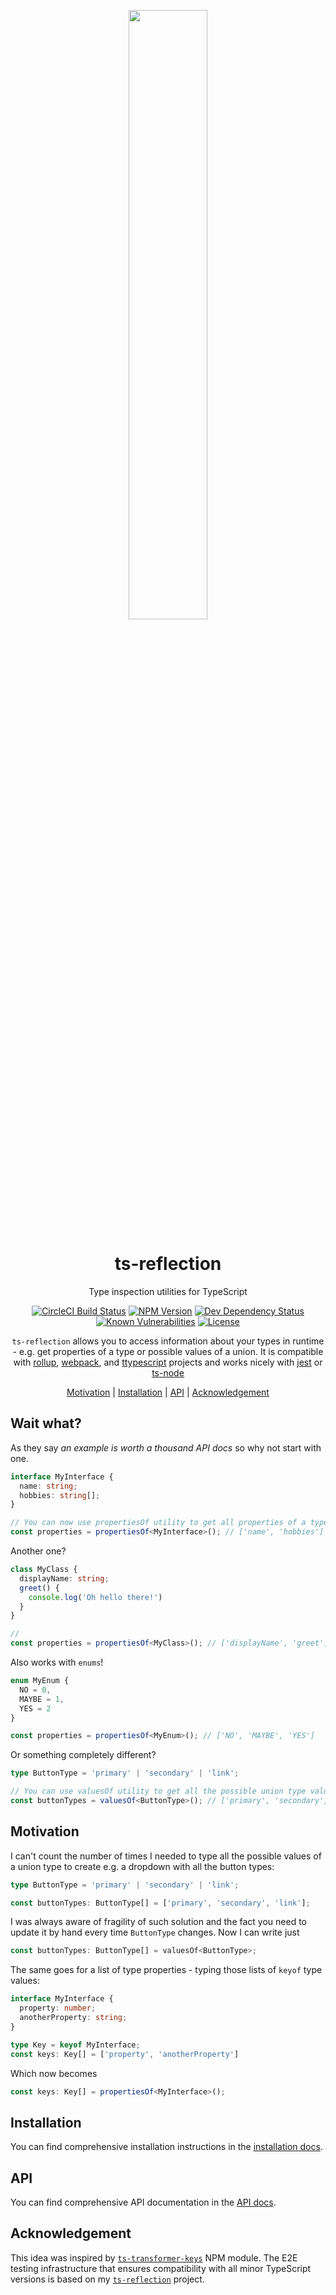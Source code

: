 <!-- Logo -->
<p align="center">
  <img width="50%" src="https://raw.githubusercontent.com/janjakubnanista/ts-reflection/main/res/ts-reflection.jpg"/>
</p>

<h1 align="center">
  ts-reflection
</h1>

<p align="center">
  Type inspection utilities for TypeScript
</p>

<!-- The badges section -->
<p align="center">
  <!-- CircleCI build status -->
  <a href="https://circleci.com/gh/janjakubnanista/ts-reflection/tree/main"><img alt="CircleCI Build Status" src="https://circleci.com/gh/janjakubnanista/ts-reflection.svg?style=shield"></a>
  <!-- Fury.io NPM published package version -->
  <a href="https://www.npmjs.com/package/ts-reflection"><img alt="NPM Version" src="https://badge.fury.io/js/ts-reflection.svg"/></a>
  <!-- Shields.io dev dependencies status -->
  <a href="https://github.com/janjakubnanista/ts-reflection/blob/main/package.json"><img alt="Dev Dependency Status" src="https://img.shields.io/david/dev/janjakubnanista/ts-reflection"/></a>
  <!-- Snyk.io vulnerabilities badge -->
  <a href="https://snyk.io/test/github/janjakubnanista/ts-reflection"><img alt="Known Vulnerabilities" src="https://snyk.io/test/github/janjakubnanista/ts-reflection/badge.svg"/></a>
  <!-- Shields.io license badge -->
  <a href="https://github.com/janjakubnanista/ts-reflection/blob/main/LICENSE"><img alt="License" src="https://img.shields.io/npm/l/ts-reflection"/></a>
</p>

<p align="center">
  <code>ts-reflection</code> allows you to access information about your types in runtime - e.g. get properties of a type or possible values of a union. It is compatible with <a href="./docs/INSTALLATION.md#installation--rollup">rollup</a>, <a href="./docs/INSTALLATION.md#installation--webpack">webpack</a>, and <a href="./docs/INSTALLATION.md#installation--ttypescript">ttypescript</a> projects and works nicely with <a href="./docs/INSTALLATION.md#installation--jest">jest</a> or <a href="./docs/INSTALLATION.md#installation--ts-node">ts-node</a>
</p>

<p align="center">
  <a href="#motivation">Motivation</a>
  <span>|</span>
  <a href="https://github.com/janjakubnanista/ts-reflection/blob/main/docs/INSTALLATION.md">Installation</a>
  <span>|</span>
  <a href="https://github.com/janjakubnanista/ts-reflection/blob/main/docs/API.md">API</a>
  <span>|</span>
  <a href="#acknowledgement">Acknowledgement</a>
</p>

## Wait what?

As they say *an example is worth a thousand API docs* so why not start with one.

```typescript
interface MyInterface {
  name: string;
  hobbies: string[];
}

// You can now use propertiesOf utility to get all properties of a type
const properties = propertiesOf<MyInterface>(); // ['name', 'hobbies']
```

Another one?

```typescript
class MyClass {
  displayName: string;
  greet() {
    console.log('Oh hello there!')
  }
}

// 
const properties = propertiesOf<MyClass>(); // ['displayName', 'greet']
```

Also works with `enums`!

```typescript
enum MyEnum {
  NO = 0,
  MAYBE = 1,
  YES = 2
}

const properties = propertiesOf<MyEnum>(); // ['NO', 'MAYBE', 'YES']
```

Or something completely different?

```typescript
type ButtonType = 'primary' | 'secondary' | 'link';

// You can use valuesOf utility to get all the possible union type values
const buttonTypes = valuesOf<ButtonType>(); // ['primary', 'secondary', 'link']
```

<a id="motivation"></a>
## Motivation

I can't count the number of times I needed to type all the possible values of a union type to create e.g. a dropdown with all the button types:

```typescript
type ButtonType = 'primary' | 'secondary' | 'link';

const buttonTypes: ButtonType[] = ['primary', 'secondary', 'link'];
```

I was always aware of fragility of such solution and the fact you need to update it by hand every time `ButtonType` changes. Now I can write just

```typescript
const buttonTypes: ButtonType[] = valuesOf<ButtonType>;
```


The same goes for a list of type properties - typing those lists of `keyof` type values:

```typescript
interface MyInterface {
  property: number;
  anotherProperty: string;
}

type Key = keyof MyInterface;
const keys: Key[] = ['property', 'anotherProperty']
```

Which now becomes

```typescript
const keys: Key[] = propertiesOf<MyInterface>();
```


## Installation

You can find comprehensive installation instructions in the [installation docs](https://github.com/janjakubnanista/ts-reflection/blob/main/docs/INSTALLATION.md).

## API

You can find comprehensive API documentation in the [API docs](https://github.com/janjakubnanista/ts-reflection/blob/main/docs/API.md).

<a id="acknowledgement"></a>
## Acknowledgement

This idea was inspired by [`ts-transformer-keys`](https://www.npmjs.com/package/ts-transformer-keys) NPM module. The E2E testing infrastructure that ensures compatibility with all minor TypeScript versions is based on my [`ts-reflection`](https://www.npmjs.com/package/ts-reflection) project.